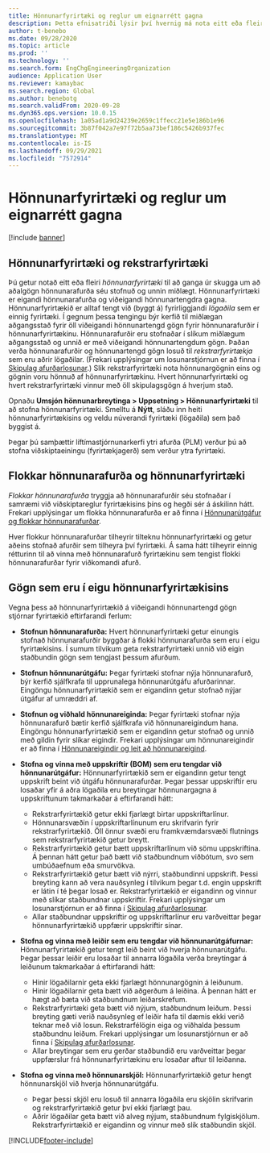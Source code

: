 ```yaml
---
title: Hönnunarfyrirtæki og reglur um eignarrétt gagna
description: Þetta efnisatriði lýsir því hvernig má nota eitt eða fleiri hönnunarfyrirtæki til að ganga úr skugga um að aðalgögn fyrir afurðir séu stofnuð og unnin miðlægt. Hönnunarfyrirtæki táknar fyrirtækið sem er eigandi hönnunarafurðanna og viðeigandi hönnunartengdra gagna.
author: t-benebo
ms.date: 09/28/2020
ms.topic: article
ms.prod: ''
ms.technology: ''
ms.search.form: EngChgEngineeringOrganization
audience: Application User
ms.reviewer: kamaybac
ms.search.region: Global
ms.author: benebotg
ms.search.validFrom: 2020-09-28
ms.dyn365.ops.version: 10.0.15
ms.openlocfilehash: 1a05ad1a9d24239e2659c1ffecc21e5e186b1e96
ms.sourcegitcommit: 3b87f042a7e97f72b5aa73bef186c5426b937fec
ms.translationtype: MT
ms.contentlocale: is-IS
ms.lasthandoff: 09/29/2021
ms.locfileid: "7572914"
---
```

# <a name="engineering-companies-and-data-ownership-rules"></a>Hönnunarfyrirtæki og reglur um eignarrétt gagna

[!include [banner](../includes/banner.md)]

## <a name="engineering-companies-and-operational-companies"></a>Hönnunarfyrirtæki og rekstrarfyrirtæki

Þú getur notað eitt eða fleiri *hönnunarfyrirtæki* til að ganga úr skugga um að aðalgögn hönnunarafurða séu stofnuð og unnin miðlægt. Hönnunarfyrirtæki er eigandi hönnunarafurða og viðeigandi hönnunartengdra gagna. Hönnunarfyrirtækið er alltaf tengt við (byggt á) fyrirliggjandi *lögaðila* sem er einnig fyrirtæki. Í gegnum þessa tengingu býr kerfið til miðlægan aðgangsstað fyrir öll viðeigandi hönnunartengd gögn fyrir hönnunarafurðir í hönnunarfyrirtækinu. Hönnunarafurðir eru stofnaðar í slíkum miðlægum aðgangsstað og unnið er með viðeigandi hönnunartengdum gögn. Þaðan verða hönnunarafurðir og hönnunartengd gögn losuð til *rekstrarfyrirtækja* sem eru aðrir lögaðilar. (Frekari upplýsingar um losunarstjórnun er að finna í [Skipulag afurðarlosunar](release-product-structure.md).) Slík rekstrarfyrirtæki nota hönnunargögnin eins og gögnin voru hönnuð af hönnunarfyrirtækinu. Hvert hönnunarfyrirtæki og hvert rekstrarfyrirtæki vinnur með öll skipulagsgögn á hverjum stað.

Opnaðu **Umsjón hönnunarbreytinga \> Uppsetning \> Hönnunarfyrirtæki** til að stofna hönnunarfyrirtæki. Smelltu á **Nýtt**, sláðu inn heiti hönnunarfyrirtækisins og veldu núverandi fyrirtæki (lögaðila) sem það byggist á.

Þegar þú samþættir líftímastjórnunarkerfi ytri afurða (PLM) verður þú að stofna viðskiptaeiningu (fyrirtækjagerð) sem verður ytra fyrirtæki.

## <a name="engineering-product-categories-and-engineering-companies"></a>Flokkar hönnunarafurða og hönnunarfyrirtæki

*Flokkar hönnunarafurða* tryggja að hönnunarafurðir séu stofnaðar í samræmi við viðskiptareglur fyrirtækisins þíns og hegði sér á áskilinn hátt. Frekari upplýsingar um flokka hönnunarafurða er að finna í [Hönnunarútgáfur og flokkar hönnunarafurðar](engineering-versions-product-category.md).

Hver flokkur hönnunarafurðar tilheyrir tilteknu hönnunarfyrirtæki og getur aðeins stofnað afurðir sem tilheyra því fyrirtæki. Á sama hátt tilheyrir einnig rétturinn til að vinna með hönnunarafurð fyrirtækinu sem tengist flokki hönnunarafurðar fyrir viðkomandi afurð.

## <a name="data-that-is-owned-by-the-engineering-company"></a>Gögn sem eru í eigu hönnunarfyrirtækisins

Vegna þess að hönnunarfyrirtækið á viðeigandi hönnunartengd gögn stjórnar fyrirtækið eftirfarandi ferlum:

- **Stofnun hönnunarafurða:** Hvert hönnunarfyrirtæki getur einungis stofnað hönnunarafurðir byggðar á flokki hönnunarafurða sem eru í eigu fyrirtækisins. Í sumum tilvikum geta rekstrarfyrirtæki unnið við eigin staðbundin gögn sem tengjast þessum afurðum.
- **Stofnun hönnunarútgáfu:** Þegar fyrirtæki stofnar nýja hönnunarafurð, býr kerfið sjálfkrafa til upprunalega hönnunarútgáfu afurðarinnar. Eingöngu hönnunarfyrirtækið sem er eigandinn getur stofnað nýjar útgáfur af umræddri af.
- **Stofnun og viðhald hönnunareiginda:** Þegar fyrirtæki stofnar nýja hönnunarafurð bætir kerfið sjálfkrafa við hönnunareigindum hana. Eingöngu hönnunarfyrirtækið sem er eigandinn getur stofnað og unnið með gildin fyrir slíkar eigindir. Frekari upplýsingar um hönnunareigindir er að finna í [Hönnunareigindir og leit að hönnunareigind](engineering-attributes-and-search.md).
- **Stofna og vinna með uppskriftir (BOM) sem eru tengdar við hönnunarútgáfur:** Hönnunarfyrirtækið sem er eigandinn getur tengt uppskrift beint við útgáfu hönnunarafurðar. Þegar þessar uppskriftir eru losaðar yfir á aðra lögaðila eru breytingar hönnunargagna á uppskriftunum takmarkaðar á eftirfarandi hátt:

    - Rekstrarfyrirtækið getur ekki fjarlægt birtar uppskriftarlínur.
    - Hönnunarsvæðin í uppskriftarlínunum eru skrifvarin fyrir rekstrarfyrirtækið. Öll önnur svæði eru framkvæmdarsvæði flutnings sem rekstrarfyrirtækið getur breytt.
    - Rekstrarfyrirtækið getur bætt uppskriftarlínum við sömu uppskriftina. Á þennan hátt getur það bætt við staðbundnum viðbótum, svo sem umbúðaefnum eða smurvökva.
    - Rekstrarfyrirtækið getur bætt við nýrri, staðbundinni uppskrift. Þessi breyting kann að vera nauðsynleg í tilvikum þegar t.d. engin uppskrift er látin í té þegar losað er. Rekstrarfyrirtækið er eigandinn og vinnur með slíkar staðbundnar uppskriftir. Frekari upplýsingar um losunarstjórnun er að finna í [Skipulag afurðarlosunar](release-product-structure.md).
    - Allar staðbundnar uppskriftir og uppskriftarlínur eru varðveittar þegar hönnunarfyrirtækið uppfærir uppskriftir sínar.

- **Stofna og vinna með leiðir sem eru tengdar við hönnunarútgáfurnar:** Hönnunarfyrirtækið getur tengt leið beint við hverja hönnunarútgáfu. Þegar þessar leiðir eru losaðar til annarra lögaðila verða breytingar á leiðunum takmarkaðar á eftirfarandi hátt:

    - Hinir lögaðilarnir geta ekki fjarlægt hönnunargögnin á leiðunum.
    - Hinir lögaðilarnir geta bætt við aðgerðum á leiðina. Á þennan hátt er hægt að bæta við staðbundnum leiðarskrefum.
    - Rekstrarfyrirtæki geta bætt við nýjum, staðbundnum leiðum. Þessi breyting gæti verið nauðsynleg ef leiðir hafa til dæmis ekki verið teknar með við losun. Rekstrarfélögin eiga og viðhalda þessum staðbundnu leiðum. Frekari upplýsingar um losunarstjórnun er að finna í [Skipulag afurðarlosunar](release-product-structure.md).
    - Allar breytingar sem eru gerðar staðbundið eru varðveittar þegar uppfærslur frá hönnunarfyrirtækinu eru losaðar aftur til leiðanna.

- **Stofna og vinna með hönnunarskjöl:** Hönnunarfyrirtækið getur hengt hönnunarskjöl við hverja hönnunarútgáfu.

    - Þegar þessi skjöl eru losuð til annarra lögaðila eru skjölin skrifvarin og rekstrarfyrirtækið getur því ekki fjarlægt þau.
    - Aðrir lögaðilar geta bætt við alveg nýjum, staðbundnum fylgiskjölum. Rekstrarfyrirtækið er eigandinn og vinnur með slík staðbundin skjöl.


[!INCLUDE[footer-include](../../includes/footer-banner.md)]